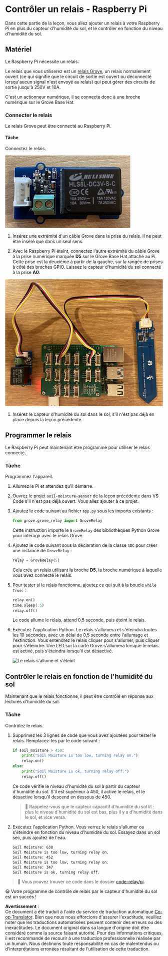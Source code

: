 <!--
CO_OP_TRANSLATOR_METADATA:
{
  "original_hash": "66b81165e60f8f169bd52a401b6a0f8b",
  "translation_date": "2025-08-24T22:18:02+00:00",
  "source_file": "2-farm/lessons/3-automated-plant-watering/pi-relay.md",
  "language_code": "fr"
}
-->
# Contrôler un relais - Raspberry Pi

Dans cette partie de la leçon, vous allez ajouter un relais à votre Raspberry Pi en plus du capteur d'humidité du sol, et le contrôler en fonction du niveau d'humidité du sol.

## Matériel

Le Raspberry Pi nécessite un relais.

Le relais que vous utiliserez est un [relais Grove](https://www.seeedstudio.com/Grove-Relay.html), un relais normalement ouvert (ce qui signifie que le circuit de sortie est ouvert ou déconnecté lorsqu'aucun signal n'est envoyé au relais) qui peut gérer des circuits de sortie jusqu'à 250V et 10A.

C'est un actionneur numérique, il se connecte donc à une broche numérique sur le Grove Base Hat.

### Connecter le relais

Le relais Grove peut être connecté au Raspberry Pi.

#### Tâche

Connectez le relais.

![Un relais Grove](../../../../../translated_images/grove-relay.d426958ca210fbd0fb7983d7edc069d46c73a8b0a099d94797bd756f7b6bb6be.fr.png)

1. Insérez une extrémité d'un câble Grove dans la prise du relais. Il ne peut être inséré que dans un seul sens.

1. Avec le Raspberry Pi éteint, connectez l'autre extrémité du câble Grove à la prise numérique marquée **D5** sur le Grove Base Hat attaché au Pi. Cette prise est la deuxième à partir de la gauche, sur la rangée de prises à côté des broches GPIO. Laissez le capteur d'humidité du sol connecté à la prise **A0**.

![Le relais Grove connecté à la prise D5, et le capteur d'humidité du sol connecté à la prise A0](../../../../../translated_images/pi-relay-and-soil-moisture-sensor.02f3198975b8c53e69ec716cd2719ce117700bd1fc933eaf93476c103c57939b.fr.png)

1. Insérez le capteur d'humidité du sol dans le sol, s'il n'est pas déjà en place depuis la leçon précédente.

## Programmer le relais

Le Raspberry Pi peut maintenant être programmé pour utiliser le relais connecté.

### Tâche

Programmez l'appareil.

1. Allumez le Pi et attendez qu'il démarre.

1. Ouvrez le projet `soil-moisture-sensor` de la leçon précédente dans VS Code s'il n'est pas déjà ouvert. Vous allez ajouter à ce projet.

1. Ajoutez le code suivant au fichier `app.py` sous les imports existants :

    ```python
    from grove.grove_relay import GroveRelay
    ```

    Cette instruction importe le `GroveRelay` des bibliothèques Python Grove pour interagir avec le relais Grove.

1. Ajoutez le code suivant sous la déclaration de la classe `ADC` pour créer une instance de `GroveRelay` :

    ```python
    relay = GroveRelay(5)
    ```

    Cela crée un relais utilisant la broche **D5**, la broche numérique à laquelle vous avez connecté le relais.

1. Pour tester si le relais fonctionne, ajoutez ce qui suit à la boucle `while True:` :

    ```python
    relay.on()
    time.sleep(.5)
    relay.off()
    ```

    Le code allume le relais, attend 0,5 seconde, puis éteint le relais.

1. Exécutez l'application Python. Le relais s'allumera et s'éteindra toutes les 10 secondes, avec un délai de 0,5 seconde entre l'allumage et l'extinction. Vous entendrez le relais cliquer pour s'allumer, puis cliquer pour s'éteindre. Une LED sur la carte Grove s'allumera lorsque le relais est activé, puis s'éteindra lorsqu'il est désactivé.

    ![Le relais s'allume et s'éteint](../../../../../images/relay-turn-on-off.gif)

## Contrôler le relais en fonction de l'humidité du sol

Maintenant que le relais fonctionne, il peut être contrôlé en réponse aux lectures d'humidité du sol.

### Tâche

Contrôlez le relais.

1. Supprimez les 3 lignes de code que vous avez ajoutées pour tester le relais. Remplacez-les par le code suivant :

    ```python
    if soil_moisture > 450:
        print("Soil Moisture is too low, turning relay on.")
        relay.on()
    else:
        print("Soil Moisture is ok, turning relay off.")
        relay.off()
    ```

    Ce code vérifie le niveau d'humidité du sol à partir du capteur d'humidité du sol. S'il est supérieur à 450, il active le relais, et le désactive lorsqu'il descend en dessous de 450.

    > 💁 Rappelez-vous que le capteur capacitif d'humidité du sol lit : plus le niveau d'humidité du sol est bas, plus il y a d'humidité dans le sol, et vice versa.

1. Exécutez l'application Python. Vous verrez le relais s'allumer ou s'éteindre en fonction du niveau d'humidité du sol. Essayez dans un sol sec, puis ajoutez de l'eau.

    ```output
    Soil Moisture: 638
    Soil Moisture is too low, turning relay on.
    Soil Moisture: 452
    Soil Moisture is too low, turning relay on.
    Soil Moisture: 347
    Soil Moisture is ok, turning relay off.
    ```

> 💁 Vous pouvez trouver ce code dans le dossier [code-relay/pi](../../../../../2-farm/lessons/3-automated-plant-watering/code-relay/pi).

😀 Votre programme de contrôle de relais par le capteur d'humidité du sol est un succès !

**Avertissement** :  
Ce document a été traduit à l'aide du service de traduction automatique [Co-op Translator](https://github.com/Azure/co-op-translator). Bien que nous nous efforcions d'assurer l'exactitude, veuillez noter que les traductions automatisées peuvent contenir des erreurs ou des inexactitudes. Le document original dans sa langue d'origine doit être considéré comme la source faisant autorité. Pour des informations critiques, il est recommandé de recourir à une traduction professionnelle réalisée par un humain. Nous déclinons toute responsabilité en cas de malentendus ou d'interprétations erronées résultant de l'utilisation de cette traduction.